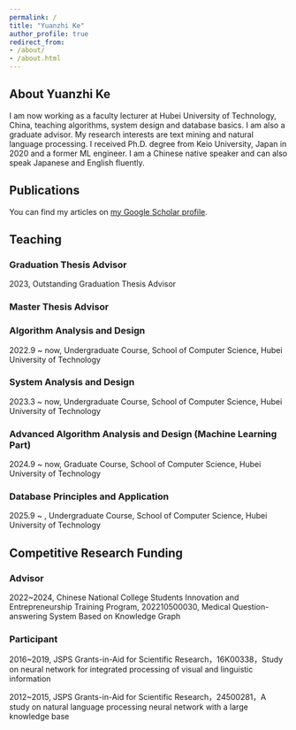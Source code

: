 ```yaml
---
permalink: /
title: "Yuanzhi Ke"
author_profile: true
redirect_from:
- /about/
- /about.html
---
```


## About Yuanzhi Ke

I am now working as a faculty lecturer at Hubei University of Technology, China, teaching algorithms, system design and database basics. I am also a graduate advisor. My research interests are text mining and natural language processing. I received Ph.D. degree from Keio University, Japan in 2020 and a former ML engineer. I am a Chinese native speaker and can also speak Japanese and English fluently.

## Publications

You can find my articles on [my Google Scholar profile](https://scholar.google.com/citations?user=SA0WWBQAAAAJ).

## Teaching

### Graduation Thesis Advisor

2023, Outstanding Graduation Thesis Advisor

### Master Thesis Advisor

### Algorithm Analysis and Design

2022.9 ~ now, Undergraduate Course, School of Computer Science, Hubei University of Technology

### System Analysis and Design

2023.3 ~ now, Undergraduate Course, School of Computer Science, Hubei University of Technology

### Advanced Algorithm Analysis and Design (Machine Learning Part)

2024.9 ~ now, Graduate Course, School of Computer Science, Hubei University of Technology

### Database Principles and Application

2025.9 ~ , Undergraduate Course, School of Computer Science, Hubei University of Technology

## Competitive Research Funding

### Advisor

2022~2024, Chinese National College Students Innovation and Entrepreneurship Training Program, 202210500030, Medical Question-answering System Based on Knowledge Graph

### Participant

2016~2019, JSPS Grants-in-Aid for Scientific Research，16K00338，Study on neural network for integrated processing of visual and linguistic information

2012~2015, JSPS Grants-in-Aid for Scientific Research，24500281，A study on natural language processing neural network with a large knowledge base
